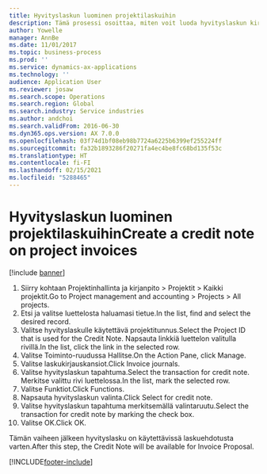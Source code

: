 ```yaml
---
title: Hyvityslaskun luominen projektilaskuihin
description: Tämä prosessi osoittaa, miten voit luoda hyvityslaskun kirjatuista projektilaskuista.
author: Yowelle
manager: AnnBe
ms.date: 11/01/2017
ms.topic: business-process
ms.prod: ''
ms.service: dynamics-ax-applications
ms.technology: ''
audience: Application User
ms.reviewer: josaw
ms.search.scope: Operations
ms.search.region: Global
ms.search.industry: Service industries
ms.author: andchoi
ms.search.validFrom: 2016-06-30
ms.dyn365.ops.version: AX 7.0.0
ms.openlocfilehash: 03f74d1bf08eb98b7724a6225b6399ef255224ff
ms.sourcegitcommit: fa32b1893286f20271fa4ec4be8fc68bd135f53c
ms.translationtype: HT
ms.contentlocale: fi-FI
ms.lasthandoff: 02/15/2021
ms.locfileid: "5288465"
---
```

# <a name="create-a-credit-note-on-project-invoices"></a><span data-ttu-id="7a667-103">Hyvityslaskun luominen projektilaskuihin</span><span class="sxs-lookup"><span data-stu-id="7a667-103">Create a credit note on project invoices</span></span>

[!include [banner](../../includes/banner.md)]

1. <span data-ttu-id="7a667-104">Siirry kohtaan Projektinhallinta ja kirjanpito > Projektit > Kaikki projektit.</span><span class="sxs-lookup"><span data-stu-id="7a667-104">Go to Project management and accounting > Projects > All projects.</span></span> 
2. <span data-ttu-id="7a667-105">Etsi ja valitse luettelosta haluamasi tietue.</span><span class="sxs-lookup"><span data-stu-id="7a667-105">In the list, find and select the desired record.</span></span> 
3. <span data-ttu-id="7a667-106">Valitse hyvityslaskulle käytettävä projektitunnus.</span><span class="sxs-lookup"><span data-stu-id="7a667-106">Select the Project ID that is used for the Credit Note.</span></span> <span data-ttu-id="7a667-107">Napsauta linkkiä luettelon valitulla rivillä.</span><span class="sxs-lookup"><span data-stu-id="7a667-107">In the list, click the link in the selected row.</span></span> 
4. <span data-ttu-id="7a667-108">Valitse Toiminto-ruudussa Hallitse.</span><span class="sxs-lookup"><span data-stu-id="7a667-108">On the Action Pane, click Manage.</span></span> 
5. <span data-ttu-id="7a667-109">Valitse laskukirjauskansiot.</span><span class="sxs-lookup"><span data-stu-id="7a667-109">Click Invoice journals.</span></span> 
6. <span data-ttu-id="7a667-110">Valitse hyvityslaskun tapahtuma.</span><span class="sxs-lookup"><span data-stu-id="7a667-110">Select the transaction for credit note.</span></span> <span data-ttu-id="7a667-111">Merkitse valittu rivi luettelossa.</span><span class="sxs-lookup"><span data-stu-id="7a667-111">In the list, mark the selected row.</span></span> 
7. <span data-ttu-id="7a667-112">Valitse Funktiot.</span><span class="sxs-lookup"><span data-stu-id="7a667-112">Click Functions.</span></span> 
8. <span data-ttu-id="7a667-113">Napsauta hyvityslaskun valinta.</span><span class="sxs-lookup"><span data-stu-id="7a667-113">Click Select for credit note.</span></span> 
9. <span data-ttu-id="7a667-114">Valitse hyvityslaskun tapahtuma merkitsemällä valintaruutu.</span><span class="sxs-lookup"><span data-stu-id="7a667-114">Select the transaction for credit note by marking the check box.</span></span>
10. <span data-ttu-id="7a667-115">Valitse OK.</span><span class="sxs-lookup"><span data-stu-id="7a667-115">Click OK.</span></span> 

<span data-ttu-id="7a667-116">Tämän vaiheen jälkeen hyvityslasku on käytettävissä laskuehdotusta varten.</span><span class="sxs-lookup"><span data-stu-id="7a667-116">After this step, the Credit Note will be available for Invoice Proposal.</span></span>


[!INCLUDE[footer-include](../../includes/footer-banner.md)]